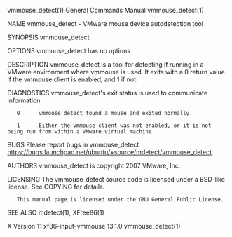 vmmouse_detect(1)                                                                          General Commands Manual                                                                          vmmouse_detect(1)



NAME
       vmmouse_detect - VMware mouse device autodetection tool

SYNOPSIS
       vmmouse_detect

OPTIONS
       vmmouse_detect has no options

DESCRIPTION
       vmmouse_detect is a tool for detecting if running in a VMware environment where vmmouse is used.  It exits with a 0 return value if the vmmouse client is enabled, and 1 if not.

DIAGNOSTICS
       vmmouse_detect's exit status is used to communicate information.

       0      vmmouse_detect found a mouse and exited normally.

       1      Either the vmmouse client was not enabled, or it is not being run from within a VMware virtual machine.

BUGS
       Please report bugs in vmmouse_detect <https://bugs.launchpad.net/ubuntu/+source/mdetect/vmmouse_detect>.

AUTHORS
       vmmouse_detect is copyright 2007 VMware, Inc.

LICENSING
       The vmmouse_detect source code is licensed under a BSD-like license.  See COPYING for details.

       This manual page is licensed under the GNU General Public License.

SEE ALSO
       mdetect(1), XFree86(1)



X Version 11                                                                              xf86-input-vmmouse 13.1.0                                                                         vmmouse_detect(1)
